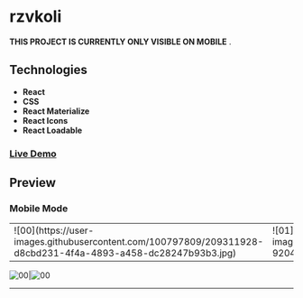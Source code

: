 # rzvkoli

**THIS PROJECT IS CURRENTLY ONLY VISIBLE ON MOBILE** .

## Technologies

- **React**
- **CSS**
- **React Materialize**
- **React Icons**
- **React Loadable**

### [Live Demo](https://rzvkoli.netlify.app/)

## Preview
### Mobile Mode

<table>
  <tr>
    <td>![00](https://user-images.githubusercontent.com/100797809/209311928-d8cbd231-4f4a-4893-a458-dc28247b93b3.jpg)</td>
    <td>![01](https://user-images.githubusercontent.com/100797809/209312167-920452f2-8b14-4896-b196-59eb0a0da8c6.jpg)</td>
  </tr>
</table>

![00](https://user-images.githubusercontent.com/100797809/209311928-d8cbd231-4f4a-4893-a458-dc28247b93b3.jpg)|![00](https://user-images.githubusercontent.com/100797809/209311928-d8cbd231-4f4a-4893-a458-dc28247b93b3.jpg)

---
